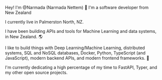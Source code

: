 Hey! I'm @Narmada (Narmada Nettem) 👋
I'm a software developer from New Zealand

I currently live in Palmerston North, NZ.

I have been building APIs and tools for Machine Learning and data systems, in New Zealand. 🌎


I like to build things with Deep Learning/Machine Learning, distributed systems, SQL and NoSQL databases, Docker, Python, TypeScript (and JavaScript), modern backend APIs, and modern frontend frameworks. 🤖

I'm currently dedicating a high percentage of my time to FastAPI, Typer, and my other open source projects. 



